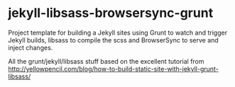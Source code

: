 # jekyll-libsass-browsersync-grunt
Project template for building a Jekyll sites using Grunt to watch and trigger Jekyll builds, libsass to compile the scss and BrowserSync to serve and inject changes.

All the grunt/jekyll/libsass stuff based on the excellent tutorial from http://yellowpencil.com/blog/how-to-build-static-site-with-jekyll-grunt-libsass/
